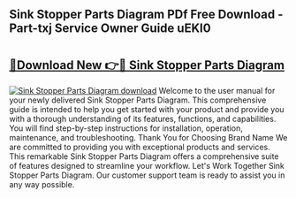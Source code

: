 ## Sink Stopper Parts Diagram PDf Free Download - Part-txj Service Owner Guide uEKI0

# <h2><a href="http://dfj99fy.blite.top/?on=Sink+Stopper+Parts+Diagram">🔗Download New 👉🔴 Sink Stopper Parts Diagram</a></h2>

[![Sink Stopper Parts Diagram download](https://i.imgur.com/lujVjoI.png)](http://dfj99fy.blite.top/?on=Sink+Stopper+Parts+Diagram)
Welcome to the user manual for your newly delivered Sink Stopper Parts Diagram. This comprehensive guide is intended to help you get started with your product and provide you with a thorough understanding of its features, functions, and capabilities. You will find step-by-step instructions for installation, operation, maintenance, and troubleshooting. Thank You for Choosing Brand Name We are committed to providing you with exceptional products and services. This remarkable Sink Stopper Parts Diagram offers a comprehensive suite of features designed to streamline your workflow. Let's Work Together Sink Stopper Parts Diagram. Our customer support team is ready to assist you in any way possible.
